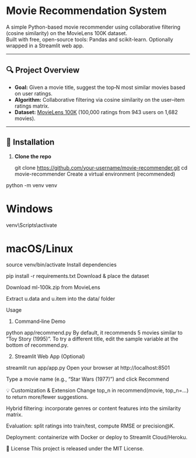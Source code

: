 # Movie Recommendation System

A simple Python-based movie recommender using collaborative filtering (cosine similarity) on the MovieLens 100K dataset.  
Built with free, open-source tools: Pandas and scikit-learn. Optionally wrapped in a Streamlit web app.

---

## 🔍 Project Overview

- **Goal:** Given a movie title, suggest the top‑N most similar movies based on user ratings.  
- **Algorithm:** Collaborative filtering via cosine similarity on the user–item ratings matrix.  
- **Dataset:** [MovieLens 100K](https://grouplens.org/datasets/movielens/100k/) (100,000 ratings from 943 users on 1,682 movies).

---
## 🚀 Installation

1. **Clone the repo**  
  
   git clone https://github.com/your-username/movie-recommender.git
   cd movie-recommender
Create a virtual environment (recommended)


python -m venv venv
# Windows
venv\Scripts\activate
# macOS/Linux
source venv/bin/activate
Install dependencies


pip install -r requirements.txt
Download & place the dataset

Download ml-100k.zip from MovieLens

Extract u.data and u.item into the data/ folder

Usage
1. Command‑line Demo

python app/recommend.py
By default, it recommends 5 movies similar to “Toy Story (1995)”.
To try a different title, edit the sample variable at the bottom of recommend.py.

2. Streamlit Web App (Optional)

streamlit run app/app.py
Open your browser at http://localhost:8501

Type a movie name (e.g., “Star Wars (1977)”) and click Recommend

💡 Customization & Extension
Change top_n in recommend(movie, top_n=…) to return more/fewer suggestions.

Hybrid filtering: incorporate genres or content features into the similarity matrix.

Evaluation: split ratings into train/test, compute RMSE or precision@K.

Deployment: containerize with Docker or deploy to Streamlit Cloud/Heroku.

📜 License
This project is released under the MIT License.
